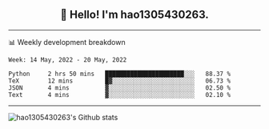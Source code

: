 <h2 align="center">👋 Hello! I'm hao1305430263.</h2>


---- 
📊 Weekly development breakdown

<!--START_SECTION:waka-->
```text
Week: 14 May, 2022 - 20 May, 2022

Python     2 hrs 50 mins   ██████████████████████░░░   88.37 % 
TeX        12 mins         █▓░░░░░░░░░░░░░░░░░░░░░░░   06.73 % 
JSON       4 mins          ▓░░░░░░░░░░░░░░░░░░░░░░░░   02.50 % 
Text       4 mins          ▓░░░░░░░░░░░░░░░░░░░░░░░░   02.10 % 
```
<!--END_SECTION:waka-->
----
![hao1305430263's Github stats](https://github-readme-stats.vercel.app/api?username=hao1305430263&show_icons=true)


<!--
**hao1305430263/hao1305430263** is a ✨ _special_ ✨ repository because its `README.md` (this file) appears on your GitHub profile.

Here are some ideas to get you started:

- 🔭 I’m currently working on ...
- 🌱 I’m currently learning ...
- 👯 I’m looking to collaborate on ...
- 🤔 I’m looking for help with ...
- 💬 Ask me about ...
- 📫 How to reach me: ...
- 😄 Pronouns: ...
- ⚡ Fun fact: ...
-->
